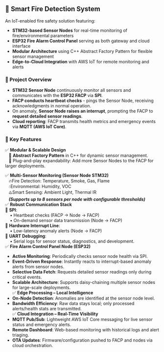 ## 🚨 Smart Fire Detection System
An IoT-enabled fire safety solution featuring:
- **STM32-based Sensor Nodes** for real-time monitoring of fire/environmental parameters
- **ESP32 Fire Alarm Control Panel** serving as both gateway and cloud interface
- **Modular Architecture** using C++ Abstract Factory Pattern for flexible sensor management
- **Edge-to-Cloud Integration** with AWS IoT for remote monitoring and alerts

### 📌 Project Overview
- **STM32 Sensor Node** continuously monitor all sensors and communicates with the **ESP32 FACP** via **SPI**.
- **FACP conducts heartbeat checks** - pings the Sensor Node, receiving acknowledgments in normal operation.
- On anomaly, **Sensor Node raises an interrupt**, prompting the FACP to **request detailed sensor readings**.
- **Cloud reporting**: FACP transmits health metrics and emergency events via **MQTT (AWS IoT Core)**.

### 🔧 Key Features
✅ **Modular & Scalable Design**  
&nbsp;&nbsp;&nbsp;🔹 **Abstract Factory Pattern** in C++ for dynamic sensor management.  
&nbsp;&nbsp;&nbsp;🔹 Plug-and-play expandability: Add more Sensor Nodes to the FACP for larger deployments.  

✅ **Multi-Sensor Monitoring (Sensor Node STM32)**  
&nbsp;&nbsp;&nbsp;🔥Fire Detection: Temperature, Smoke, Gas, Flame  
&nbsp;&nbsp;&nbsp;💧Environmental: Humidity, VOC  
&nbsp;&nbsp;&nbsp;♨️Smart Sensing: Ambient Light, Thermal IR  
&nbsp;&nbsp;&nbsp;***(Supports up to 8 sensors per node with configurable thresholds)***  
✅ **Robust Communication Stack**  
🔹 **SPI**:  
&nbsp;&nbsp;&nbsp;&nbsp;• Heartbeat checks (FACP → Node → FACP)  
&nbsp;&nbsp;&nbsp;&nbsp;• On-demand sensor data transmission (Node → FACP)     
🔹 **Hardware Interrupt Line**:  
&nbsp;&nbsp;&nbsp;&nbsp;• Low-latency anomaly alerts (Node → FACP)  
🔹 **UART Debugging**:  
&nbsp;&nbsp;&nbsp;&nbsp;• Serial logs for sensor status, diagnostics, and development.  
✅ **Fire Alarm Control Panel Node (ESP32)**  
  - **Active Monitoring**: Periodically checks sensor node health via SPI.  
  - **Event-Driven Response**: Instantly reacts to interrupt-based anomaly alerts from sensor nodes. 
  - **Selective Data Fetch**: Requests detailed sensor readings only during critical events.  
  - **Scalable Architecture**: Supports daisy-chaining multiple sensor nodes for large-scale deployments.  
✅ **Edge Processing – Local Intelligence**  
  - **On-Node Detection**: Anomalies are identified at the sensor node level.  
  - **Bandwidth Efficiency**: Raw data stays local; only processed alerts/health stats are transmitted.  
✅ **Cloud Integration – Real-Time Visibility**  
- **MQTT Pub/Sub**: Lightweight AWS IoT Core messaging for live sensor status and emergency alerts.  
- **Remote Dashboard**: Web-based monitoring with historical logs and alert triaging.  
- **OTA Updates**: Firmware/configuration pushed to FACP and nodes via cloud orchestration.  



